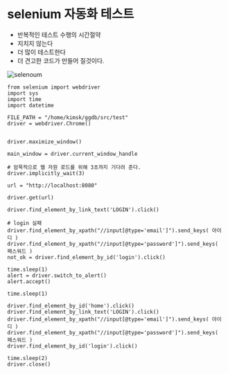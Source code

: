 # selenium 자동화 테스트

<!-- 첫 h1 이전 라인은 씨랩 본문에서 보이지 않게 설정하였습니다. -->
<!-- 첫 h1이 씨랩 글제목이 됩니다. 블럭 아닌 구간에서 샵(#) 하나 = 헤딩1(h1) -->

- 반복적인 테스트 수행의 시간절약
- 지치지 않는다
- 더 많이 테스트한다
- 더 견고한 코드가 만들어 질것이다.

![selenoum](images/selenium.jpg, 'selenium')
```
from selenium import webdriver
import sys
import time
import datetime

FILE_PATH = "/home/kimsk/ggdb/src/test"  
driver = webdriver.Chrome()


driver.maximize_window()

main_window = driver.current_window_handle

# 암묵적으로 웹 자원 로드를 위해 3초까지 기다려 준다.
driver.implicitly_wait(3)

url = "http://localhost:8080"

driver.get(url)

driver.find_element_by_link_text('LOGIN').click()

# login 실패
driver.find_element_by_xpath("//input[@type='email']").send_keys( 아이디 )
driver.find_element_by_xpath("//input[@type='password']").send_keys( 페스워드 )
not_ok = driver.find_element_by_id('login').click()

time.sleep(1)
alert = driver.switch_to_alert()
alert.accept()

time.sleep(1)

driver.find_element_by_id('home').click()
driver.find_element_by_link_text('LOGIN').click()
driver.find_element_by_xpath("//input[@type='email']").send_keys( 아이디 )
driver.find_element_by_xpath("//input[@type='password']").send_keys( 페스워드 )
driver.find_element_by_id('login').click()

time.sleep(2)
driver.close()
```
